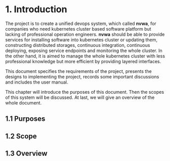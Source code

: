 # 1. Introduction

The project is to create a unified devops system, which called **nvwa**, for companies who need kubernetes cluster based
software platform but lacking of professional operation engineers. **nvwa** should be able to provide services for
installing software into kubernetes cluster or updating them, constructing distributed storages, continuous integration,
continuous deploying, exposing service endpoints and monitoring the whole cluster. In the other hand, it is aimed to
manage the whole kubernetes cluster with less professional knowledge but more efficient by providing layered interfaces.

This document specifies the requirements of the project, presents the designs to implementing the project, records some
important discussions and includes the user manual.

This chapter will introduce the purposes of this document. Then the scopes of this system will be discussed. At last, we
will give an overview of the whole document.

## 1.1 Purposes

## 1.2 Scope

## 1.3 Overview
